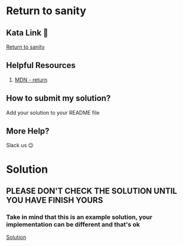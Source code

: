 # Return to sanity

## Kata Link 🥋

[Return to sanity](https://www.codewars.com/kata/514a7ac1a33775cbb500001e/train/javascript)

## Helpful Resources

1. [MDN - return](https://developer.mozilla.org/en-US/docs/Web/JavaScript/Reference/Statements/return)

## How to submit my solution?

Add your solution to your README file

## More Help?

Slack us 😉

# Solution

## PLEASE DON'T CHECK THE SOLUTION UNTIL YOU HAVE FINISH YOURS

### Take in mind that this is an example solution, your implementation can be different and that's ok

[Solution](../sol)
